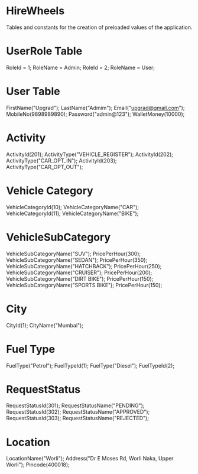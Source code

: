 # HireWheels

Tables and constants for the creation of preloaded values of the application.

# UserRole Table
RoleId = 1;
RoleName = Admin;
RoleId = 2;
RoleName = User;

# User Table
FirstName("Upgrad");
LastName("Admim");
Email("upgrad@gmail.com");
MobileNo(9898989890);
Password("admin@123");
WalletMoney(10000);

# Activity
ActivityId(201);
ActivityType("VEHICLE_REGISTER");
ActivityId(202);
ActivityType("CAR_OPT_IN");
ActivityId(203);
ActivityType("CAR_OPT_OUT");

# Vehicle Category
VehicleCategoryId(10);
VehicleCategoryName("CAR");
VehicleCategoryId(11);
VehicleCategoryName("BIKE");

# VehicleSubCategory
VehicleSubCategoryName("SUV");
PricePerHour(300);
VehicleSubCategoryName("SEDAN");
PricePerHour(350);
VehicleSubCategoryName("HATCHBACK");
PricePerHour(250);
VehicleSubCategoryName("CRUISER");
PricePerHour(200);
VehicleSubCategoryName("DIRT BIKE");
PricePerHour(150);
VehicleSubCategoryName("SPORTS BIKE");
PricePerHour(150);

# City
CityId(1);
CityName("Mumbai");

# Fuel Type
FuelType("Petrol");
FuelTypeId(1);
FuelType("Diesel");
FuelTypeId(2);

# RequestStatus
RequestStatusId(301);
RequestStatusName("PENDING");
RequestStatusId(302);
RequestStatusName("APPROVED");
RequestStatusId(303);
RequestStatusName("REJECTED");

# Location
LocationName("Worli");
Address("Dr E Moses Rd, Worli Naka, Upper Worli");
Pincode(400018);

